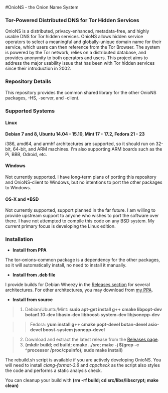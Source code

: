 #OnioNS - the Onion Name System
### Tor-Powered Distributed DNS for Tor Hidden Services

OnioNS is a distributed, privacy-enhanced, metadata-free, and highly usable DNS for Tor hidden services. OnioNS allows hidden service operators to select a meaningful and globally-unique domain name for their service, which users can then reference from the Tor Browser. The system is powered by the Tor network, relies on a distributed database, and provides anonymity to both operators and users. This project aims to address the major usability issue that has been with Tor hidden services since their introduction in 2002.

### Repository Details

This repository provides the common shared library for the other OnioNS packages, -HS, -server, and -client.

### Supported Systems

#### Linux

**Debian 7 and 8, Ubuntu 14.04 - 15.10, Mint 17 - 17.2, Fedora 21 - 23**

i386, amd64, and armhf architectures are supported, so it should run on 32-bit, 64-bit, and ARM machines. I'm also supporting ARM boards such as the Pi, BBB, Odroid, etc.

#### Windows

Not currently supported. I have long-term plans of porting this repository and OnioNS-client to Windows, but no intentions to port the other packages to Windows.

#### OS-X and *BSD

Not currently supported, support planned in the far future. I am willing to provide upstream support to anyone who wishes to port the software over there. I have not attempted to compile this code on any BSD system. My current primary focus is developing the Linux edition.

### Installation

* **Install from PPA**

The tor-onions-common package is a dependency for the other packages, so it will automatically install, no need to install it manually.

* **Install from .deb file**

I provide builds for Debian Wheezy in the [Releases section](https://github.com/Jesse-V/OnioNS-common/releases) for several architectures. For other architectures, you may download from [my PPA](https://launchpad.net/~jvictors/+archive/tor-dev/+packages).

* **Install from source**

> 1. Debian/Ubuntu/Mint: **sudo apt-get install g++ cmake libpopt-dev botan1.10-dev libasio-dev libboost-system-dev libjsoncpp-dev**

>> Fedora: **yum install g++ cmake popt-devel botan-devel asio-devel boost-system jsoncpp-devel**

> 2. Download and extract the latest release from the [Releases page](https://github.com/Jesse-V/OnioNS-common/releases).
> 3. **(mkdir build; cd build; cmake ../src; make -j $(grep -c ^processor /proc/cpuinfo); sudo make install)**

The rebuild.sh script is available if you are actively developing OnioNS. You will need to install *clang-format-3.6* and *cppcheck* as the script also styles the code and performs a static analysis check.

You can cleanup your build with **(rm -rf build; cd src/libs/libscrypt; make clean)**

